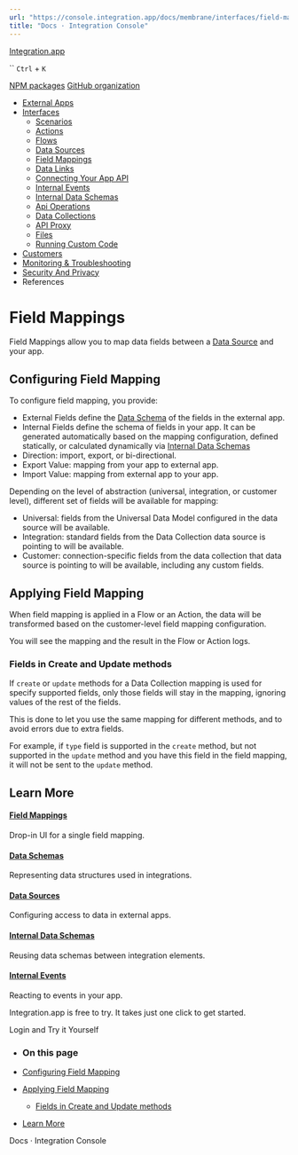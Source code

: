 ```yaml
---
url: "https://console.integration.app/docs/membrane/interfaces/field-mappings"
title: "Docs · Integration Console"
---
```


[Integration.app](https://integration.app/)

`` `Ctrl` + `K`

[NPM packages](https://www.npmjs.com/~integration.app) [GitHub organization](https://github.com/integration-app)

- [External Apps](https://console.integration.app/docs/membrane/apps)
- [Interfaces](https://console.integration.app/docs/membrane/interfaces)
  - [Scenarios](https://console.integration.app/docs/membrane/interfaces/scenarios)
  - [Actions](https://console.integration.app/docs/membrane/interfaces/actions)
  - [Flows](https://console.integration.app/docs/membrane/interfaces/flows)
  - [Data Sources](https://console.integration.app/docs/membrane/interfaces/data-sources)
  - [Field Mappings](https://console.integration.app/docs/membrane/interfaces/field-mappings)
  - [Data Links](https://console.integration.app/docs/membrane/interfaces/data-links)
  - [Connecting Your App API](https://console.integration.app/docs/membrane/interfaces/internal-api)
  - [Internal Events](https://console.integration.app/docs/membrane/interfaces/internal-events)
  - [Internal Data Schemas](https://console.integration.app/docs/membrane/interfaces/internal-data-schemas)
  - [Api Operations](https://console.integration.app/docs/membrane/interfaces/api-operations)
  - [Data Collections](https://console.integration.app/docs/membrane/interfaces/data-collections)
  - [API Proxy](https://console.integration.app/docs/membrane/interfaces/api-proxy)
  - [Files](https://console.integration.app/docs/membrane/interfaces/files)
  - [Running Custom Code](https://console.integration.app/docs/membrane/interfaces/custom-code)
- [Customers](https://console.integration.app/docs/membrane/customers)
- [Monitoring & Troubleshooting](https://console.integration.app/docs/membrane/monitoring)
- [Security And Privacy](https://console.integration.app/docs/membrane/security-and-privacy)
- References

# Field Mappings

Field Mappings allow you to map data fields between a [Data Source](https://console.integration.app/docs/membrane/interfaces/data-sources) and your app.

## Configuring Field Mapping

To configure field mapping, you provide:

- External Fields define the [Data Schema](https://console.integration.app/docs/membrane/references/data-schemas) of the fields in the external app.
- Internal Fields define the schema of fields in your app. It can be generated automatically based on the mapping configuration, defined statically, or calculated dynamically via [Internal Data Schemas](https://console.integration.app/docs/membrane/interfaces/internal-data-schemas)
- Direction: import, export, or bi-directional.
- Export Value: mapping from your app to external app.
- Import Value: mapping from external app to your app.

Depending on the level of abstraction (universal, integration, or customer level), different set of fields will be available for mapping:

- Universal: fields from the Universal Data Model configured in the data source will be available.
- Integration: standard fields from the Data Collection data source is pointing to will be available.
- Customer: connection-specific fields from the data collection that data source is pointing to will be available, including any custom fields.

## Applying Field Mapping

When field mapping is applied in a Flow or an Action, the data will be transformed based on the customer-level field mapping configuration.

You will see the mapping and the result in the Flow or Action logs.

### Fields in Create and Update methods

If `create` or `update` methods for a Data Collection mapping is used for specify supported fields, only those fields will stay in the mapping, ignoring values of the rest of the fields.

This is done to let you use the same mapping for different methods, and to avoid errors due to extra fields.

For example, if `type` field is supported in the `create` method, but not supported in the `update` method and you have this field in the field mapping, it will not be sent to the `update` method.

## Learn More

#### [Field Mappings](https://console.integration.app/docs/integration-ui/field-mappings)

Drop-in UI for a single field mapping.

#### [Data Schemas](https://console.integration.app/docs/membrane/references/data-schemas)

Representing data structures used in integrations.

#### [Data Sources](https://console.integration.app/docs/membrane/interfaces/data-sources)

Configuring access to data in external apps.

#### [Internal Data Schemas](https://console.integration.app/docs/membrane/interfaces/internal-data-schemas)

Reusing data schemas between integration elements.

#### [Internal Events](https://console.integration.app/docs/membrane/interfaces/internal-events)

Reacting to events in your app.

Integration.app is free to try. It takes just one click to get started.

Login and Try it Yourself

- ### On this page

- [Configuring Field Mapping](https://console.integration.app/docs/membrane/interfaces/field-mappings#configuring-field-mapping)
- [Applying Field Mapping](https://console.integration.app/docs/membrane/interfaces/field-mappings#applying-field-mapping)
  - [Fields in Create and Update methods](https://console.integration.app/docs/membrane/interfaces/field-mappings#fields-in-create-and-update-methods)
- [Learn More](https://console.integration.app/docs/membrane/interfaces/field-mappings#learn-more)

Docs · Integration Console